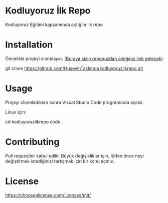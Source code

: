 # Kodluyoruz İlk Repo

Kodluyoruz Eğitimi kapsamında açtığım ilk repo
# Installation
Öncelikle projeyi clonelayın. ([Buraya sizin reponuzdan aldığınız link gelecek](https://github.com/1912alin/kodluyoruzilkrepo))

git clone https://github.com/HuseyinTaskiran/kodluyoruzilkrepo.git
# Usage
Projeyi cloneladıktan sonra Visual Studio Code programında açınız.

Linux için:

cd kodluyoruzilkrepo
code .
# Contributing
Pull requestler kabul edilir. Büyük değişiklikler için, lütfen önce neyi değiştirmek istediğinizi tartışmak için bir konu açınız.

# License
https://choosealicense.com/licenses/mit/
